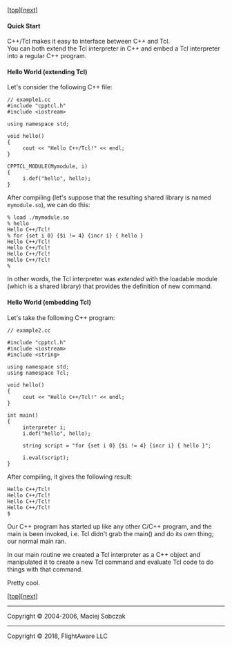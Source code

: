 [[top](index.md)][[next](freefun.md)]  

#### Quick Start

C++/Tcl makes it easy to interface between C++ and Tcl.  
You can both extend the Tcl interpreter in C++ and embed a Tcl interpreter into a regular C++ program.  

#### <a name="extending"></a>Hello World (extending Tcl)  

Let's consider the following C++ file:
```
// example1.cc
#include "cpptcl.h"
#include <iostream>

using namespace std;

void hello()  
{  
     cout << "Hello C++/Tcl!" << endl;  
}  

CPPTCL_MODULE(Mymodule, i)  
{  
     i.def("hello", hello);
}  
```

After compiling (let's suppose that the resulting shared library is named `mymodule.so`), we can do this:  

```$ tclsh  
% load ./mymodule.so  
% hello
Hello C++/Tcl!  
% for {set i 0} {$i != 4} {incr i} { hello }  
Hello C++/Tcl!  
Hello C++/Tcl!  
Hello C++/Tcl!  
Hello C++/Tcl!  
%  
```

In other words, the Tcl interpreter was <span style="font-style: italic;">extended</span> with the loadable module (which is a shared library) that provides the definition of new command.  

#### <a name="embedding"></a>Hello World (embedding Tcl)  

Let's take the following C++ program:  

```
// example2.cc  

#include "cpptcl.h"  
#include <iostream>  
#include <string>  

using namespace std;  
using namespace Tcl;  

void hello()  
{  
     cout << "Hello C++/Tcl!" << endl;  
}  

int main()  
{  
     interpreter i;  
     i.def("hello", hello);  

     string script = "for {set i 0} {$i != 4} {incr i} { hello }";  

     i.eval(script);  
}  
```

After compiling, it gives the following result:  

```$ ./example2  
Hello C++/Tcl!  
Hello C++/Tcl!  
Hello C++/Tcl!  
Hello C++/Tcl!  
$  
```

Our C++ program has started up like any other C/C++ program, and the main is been invoked, i.e. Tcl didn't grab the main() and do its own thing; our normal main ran.

In our main routine we created a Tcl interpreter as a C++ object and manipulated it to create a new Tcl command and evaluate Tcl code to do things with that command.

Pretty cool.

[[top](index.md)][[next](freefun.md)]  

* * *

Copyright © 2004-2006, Maciej Sobczak

* * *
Copyright © 2018, FlightAware LLC
